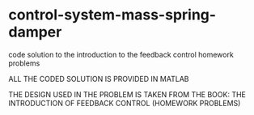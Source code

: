 # control-system-mass-spring-damper
code solution to the introduction to the feedback control homework problems

ALL THE CODED SOLUTION IS PROVIDED IN MATLAB


THE DESIGN USED IN THE PROBLEM IS TAKEN FROM THE BOOK: THE INTRODUCTION OF FEEDBACK CONTROL (HOMEWORK PROBLEMS)
